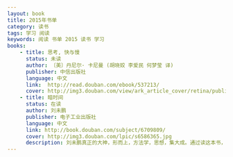 ```yaml
---
layout: book
title: 2015年书单
category: 读书
tags: 学习 阅读
keywords: 阅读 书单 2015 读书 学习
books:
    - title: 思考, 快与慢
      status: 未读
      author: 〔美〕丹尼尔· 卡尼曼 (胡晓姣 李爱民 何梦莹 译)
      publisher: 中信出版社
      language: 中文
      link:  http://read.douban.com/ebook/537213/
      cover: http://img3.douban.com/view/ark_article_cover/retina/public/537213.jpg?v=1395395705.0
    - title: 暗时间
      status: 在读
      author: 刘未鹏
      publisher: 电子工业出版社
      language: 中文
      link: http://book.douban.com/subject/6709809/ 
      cover: http://img3.douban.com/lpic/s6586365.jpg
      description: 刘未鹏真正的大神，形而上，方法学，思想，集大成。通过读这本书，我才懂得什么是学习，怎样学习，曾经看到过但没读，现在读，相见很晚，如果你看到了，赶紧读吧！！！书中提到的书单也赶紧读吧！！追求技术，追求科学的你。
---
```

